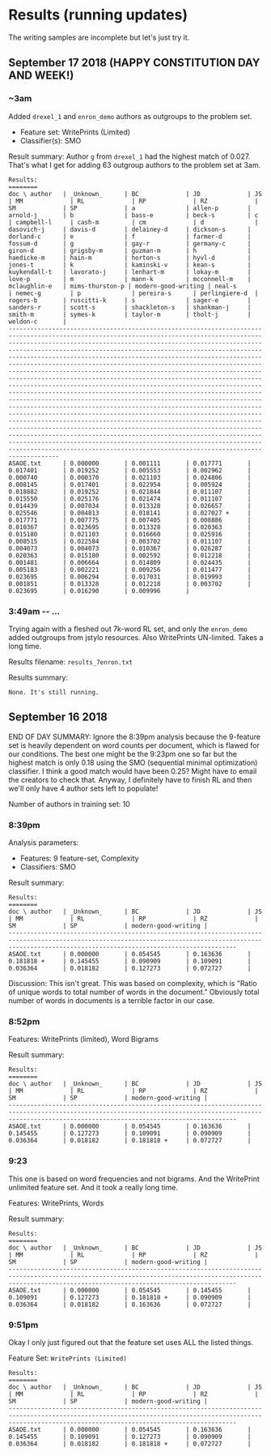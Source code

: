# Results (running updates)

The writing samples are incomplete but let's just try it.

## September 17 2018 (HAPPY CONSTITUTION DAY AND WEEK!)

### ~3am

Added `drexel_1` and `enron_demo` authors as outgroups to the problem set.

- Feature set: WritePrints (Limited)
- Classifier(s): SMO

Result summary: Author `g` from `drexel_1` had the highest match of 0.027. That's what I get for adding 63 outgroup authors to the problem set at 3am.

    Results:
    ========
    doc \ author   | _Unknown_      | BC             | JD             | JS             | MM             | RL             | RP             | RZ             | SM             | SP             | a              | allen-p        | arnold-j       | b              | bass-e         | beck-s         | c              | campbell-l     | cash-m         | cm             | d              | dasovich-j     | davis-d        | delainey-d     | dickson-s      | dorland-c      | e              | f              | farmer-d       | fossum-d       | g              | gay-r          | germany-c      | giron-d        | grigsby-m      | guzman-m       | h              | haedicke-m     | hain-m         | horton-s       | hyvl-d         | jones-t        | k              | kaminski-v     | kean-s         | kuykendall-t   | lavorato-j     | lenhart-m      | lokay-m        | love-p         | m              | mann-k         | mcconnell-m    | mclaughlin-e   | mims-thurston-p | modern-good-writing | neal-s         | nemec-g        | p              | pereira-s      | perlingiere-d  | rogers-b       | ruscitti-k     | s              | sager-e        | sanders-r      | scott-s        | shackleton-s   | shankman-j     | smith-m        | symes-k        | taylor-m       | tholt-j        | weldon-c       |
    --------------------------------------------------------------------------------------------------------------------------------------------------------------------------------------------------------------------------------------------------------------------------------------------------------------------------------------------------------------------------------------------------------------------------------------------------------------------------------------------------------------------------------------------------------------------------------------------------------------------------------------------------------------------------------------------------------------------------------------------------------------------------------------------------------------------------------------------------------------------------------------------------------------------------------------------------------------------------------------------------------------------------------------------------------------------------------------------------------------------------------------------------------------------------------------------------------------------------------------------------------------------------------------------------------------------------
    ASAOE.txt      | 0.000000       | 0.001111       | 0.017771       | 0.017401       | 0.019252       | 0.005553       | 0.002962       | 0.000740       | 0.000370       | 0.021103       | 0.024806       | 0.008145       | 0.017401       | 0.022954       | 0.005924       | 0.018882       | 0.019252       | 0.021844       | 0.011107       | 0.015550       | 0.025176       | 0.021474       | 0.011107       | 0.014439       | 0.007034       | 0.013328       | 0.026657       | 0.025546       | 0.004813       | 0.018141       | 0.027027 +     | 0.017771       | 0.007775       | 0.007405       | 0.008886       | 0.010367       | 0.023695       | 0.013328       | 0.020363       | 0.015180       | 0.021103       | 0.016660       | 0.025916       | 0.008515       | 0.022584       | 0.003702       | 0.011107       | 0.004073       | 0.004073       | 0.010367       | 0.026287       | 0.020363       | 0.015180       | 0.002592       | 0.012218       | 0.001481       | 0.006664       | 0.014809       | 0.024435       | 0.005183       | 0.002221       | 0.009256       | 0.011477       | 0.023695       | 0.006294       | 0.017031       | 0.019993       | 0.001851       | 0.013328       | 0.012218       | 0.003702       | 0.023695       | 0.016290       | 0.009996       |

### 3:49am -- ...

Trying again with a fleshed out 7k-word RL set, and only the `enron_demo` added outgroups from jstylo resources. Also WritePrints UN-limited. Takes a long time.

Results filename: `results_7enron.txt`

Results summary:

    None. It's still running.

## September 16 2018

END OF DAY SUMMARY: Ignore the 8:39pm analysis because the 9-feature set is heavily dependent on word counts per document, which is flawed for our conditions. The best one might be the 9:23pm one so far but the highest match is only 0.18 using the SMO (sequential minimal optimization) classifier. I think a good match would have been 0.25? Might have to email the creators to check that. Anyway, I definitely have to finish RL and then we'll only have 4 author sets left to populate!

Number of authors in training set: 10

### 8:39pm 

Analysis parameters:
- Features: 9 feature-set, Complexity
- Classifiers: SMO

Result summary:

    Results:
    ========
    doc \ author   | _Unknown_      | BC             | JD             | JS             | MM             | RL             | RP             | RZ             | SM             | SP             | modern-good-writing |
    -----------------------------------------------------------------------------------------------------------------------------------------------------------------------------------------------------------
    ASAOE.txt      | 0.000000       | 0.054545       | 0.163636       | 0.181818 +     | 0.145455       | 0.090909       | 0.109091       | 0.036364       | 0.018182       | 0.127273       | 0.072727       |

Discussion: This isn't great. This was based on complexity, which is "Ratio of unique words to total number of words in the document." Obviously total number of words in documents is a terrible factor in our case.

### 8:52pm 

Features: WritePrints (limited), Word Bigrams

Result summary:

    Results:
    ========
    doc \ author   | _Unknown_      | BC             | JD             | JS             | MM             | RL             | RP             | RZ             | SM             | SP             | modern-good-writing |
    -----------------------------------------------------------------------------------------------------------------------------------------------------------------------------------------------------------
    ASAOE.txt      | 0.000000       | 0.054545       | 0.163636       | 0.145455       | 0.127273       | 0.109091       | 0.090909       | 0.036364       | 0.018182       | 0.181818 +     | 0.072727       |

### 9:23

This one is based on word frequencies and not bigrams. And the WritePrint unlimited feature set. And it took a really long time.

Features: WritePrints, Words

Result summary:

    Results:
    ========
    doc \ author   | _Unknown_      | BC             | JD             | JS             | MM             | RL             | RP             | RZ             | SM             | SP             | modern-good-writing |
    -----------------------------------------------------------------------------------------------------------------------------------------------------------------------------------------------------------
    ASAOE.txt      | 0.000000       | 0.054545       | 0.145455       | 0.109091       | 0.127273       | 0.181818 +     | 0.090909       | 0.036364       | 0.018182       | 0.163636       | 0.072727       |

### 9:51pm

Okay I only just figured out that the feature set uses ALL the listed things.

Feature Set: `WritePrints (Limited)`

    Results:
    ========
    doc \ author   | _Unknown_      | BC             | JD             | JS             | MM             | RL             | RP             | RZ             | SM             | SP             | modern-good-writing |
    -----------------------------------------------------------------------------------------------------------------------------------------------------------------------------------------------------------
    ASAOE.txt      | 0.000000       | 0.054545       | 0.163636       | 0.145455       | 0.109091       | 0.127273       | 0.090909       | 0.036364       | 0.018182       | 0.181818 +     | 0.072727       |

